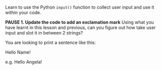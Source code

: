 Learn to use the Python `input()` function to collect user input and use it within your code.

**PAUSE 1. Update the code to add an exclamation mark**
Using what you have learnt in this lesson and previous, can you figure out how take user input and slot it in between 2 strings?

You are looking to print a sentence like this:

Hello Name!

e.g. Hello Angela!